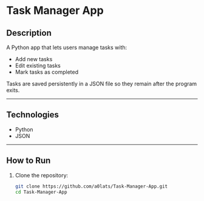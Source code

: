 # Task Manager App

## Description
A Python app that lets users manage tasks with:  
- Add new tasks  
- Edit existing tasks  
- Mark tasks as completed  

Tasks are saved persistently in a JSON file so they remain after the program exits.

---

## Technologies
- Python  
- JSON  

---

## How to Run
1. Clone the repository:
   ```bash
   git clone https://github.com/a0lats/Task-Manager-App.git
   cd Task-Manager-App
